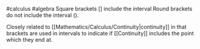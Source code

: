 #calculus #algebra 
Square brackets $[]$ include the interval
Round brackets do not include the interval $()$.

Closely related to [[Mathematics/Calculus/Continuity|continuity]] in that brackets are used in intervals to indicate if [[Continuity]] includes the point which they end at.